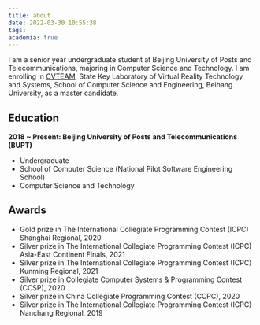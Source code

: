 ```yaml
---
title: about
date: 2022-03-30 10:55:38
tags:
academia: true
---
```


I am a senior year undergraduate student at Beijing University of Posts and Telecommunications, majoring in Computer Science and Technology. I am enrolling in [CVTEAM](https://cvteam.buaa.edu.cn/), State Key Laboratory of Virtual Reality Technology and Systems, School of Computer Science and Engineering, Beihang University, as a master candidate.

## Education

**2018 ~ Present: Beijing University of Posts and Telecommunications (BUPT)**

* Undergraduate
* School of Computer Science (National Pilot Software Engineering School)
* Computer Science and Technology

## Awards

* Gold prize in The International Collegiate Programming Contest (ICPC) Shanghai Regional, 2020
* Silver prize in The International Collegiate Programming Contest (ICPC) Asia-East Continent Finals, 2021
* Silver prize in The International Collegiate Programming Contest (ICPC) Kunming Regional, 2021
* Silver prize in Collegiate Computer Systems \& Programming Contest (CCSP), 2020
* Silver prize in China Collegiate Programming Contest (CCPC), 2020
* Silver prize in The International Collegiate Programming Contest (ICPC) Nanchang Regional, 2019
